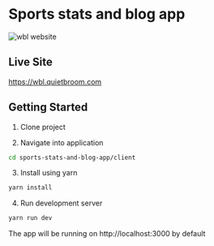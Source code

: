 # Sports stats and blog app

<p>
  <img
    alt="wbl website"
    src="https://upload.wikimedia.org/wikipedia/commons/c/ce/Wbl-website.png">
</p>

## Live Site
https://wbl.quietbroom.com

## Getting Started

1) Clone project

2) Navigate into application

```bash
cd sports-stats-and-blog-app/client
```

3) Install using yarn

```bash
yarn install
```

4) Run development server

```bash
yarn run dev
```

The app will be running on http://localhost:3000 by default